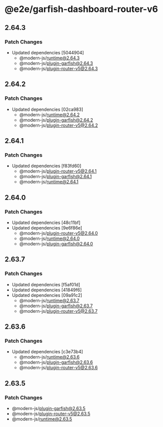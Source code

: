 # @e2e/garfish-dashboard-router-v6

## 2.64.3

### Patch Changes

- Updated dependencies [5044904]
  - @modern-js/runtime@2.64.3
  - @modern-js/plugin-garfish@2.64.3
  - @modern-js/plugin-router-v5@2.64.3

## 2.64.2

### Patch Changes

- Updated dependencies [02ca983]
  - @modern-js/runtime@2.64.2
  - @modern-js/plugin-garfish@2.64.2
  - @modern-js/plugin-router-v5@2.64.2

## 2.64.1

### Patch Changes

- Updated dependencies [f83fd60]
  - @modern-js/plugin-router-v5@2.64.1
  - @modern-js/plugin-garfish@2.64.1
  - @modern-js/runtime@2.64.1

## 2.64.0

### Patch Changes

- Updated dependencies [48c11bf]
- Updated dependencies [9e6f86e]
  - @modern-js/plugin-router-v5@2.64.0
  - @modern-js/runtime@2.64.0
  - @modern-js/plugin-garfish@2.64.0

## 2.63.7

### Patch Changes

- Updated dependencies [f5af01d]
- Updated dependencies [41849f6]
- Updated dependencies [09a91c2]
  - @modern-js/runtime@2.63.7
  - @modern-js/plugin-garfish@2.63.7
  - @modern-js/plugin-router-v5@2.63.7

## 2.63.6

### Patch Changes

- Updated dependencies [c3e73b4]
  - @modern-js/runtime@2.63.6
  - @modern-js/plugin-garfish@2.63.6
  - @modern-js/plugin-router-v5@2.63.6

## 2.63.5

### Patch Changes

- @modern-js/plugin-garfish@2.63.5
- @modern-js/plugin-router-v5@2.63.5
- @modern-js/runtime@2.63.5
